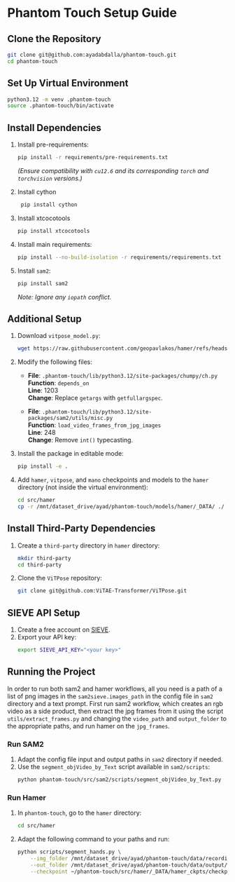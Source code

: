 # Phantom Touch Setup Guide

## Clone the Repository
```bash
git clone git@github.com:ayadabdalla/phantom-touch.git
cd phantom-touch
```

## Set Up Virtual Environment
```bash
python3.12 -m venv .phantom-touch
source .phantom-touch/bin/activate
```

## Install Dependencies
1. Install pre-requirements:
    ```bash
    pip install -r requirements/pre-requirements.txt
    ```
    *(Ensure compatibility with `cu12.6` and its corresponding `torch` and `torchvision` versions.)*

2. Install cython
   ```bash
    pip install cython
    ```
3. Install xtcocotools
    ```bash
    pip install xtcocotools
    ```
4. Install main requirements:
    ```bash
    pip install --no-build-isolation -r requirements/requirements.txt
    ```

5. Install `sam2`:
    ```bash
    pip install sam2
    ```
    *Note: Ignore any `iopath` conflict.*

## Additional Setup
1. Download `vitpose_model.py`:
    ```bash
    wget https://raw.githubusercontent.com/geopavlakos/hamer/refs/heads/main/vitpose_model.py -P .phantom-touch/lib/python3.12/site-packages/hamer
    ```

2. Modify the following files:
    - **File**: `.phantom-touch/lib/python3.12/site-packages/chumpy/ch.py`  
      **Function**: `depends_on`  
      **Line**: 1203  
      **Change**: Replace `getargs` with `getfullargspec`.

    - **File**: `.phantom-touch/lib/python3.12/site-packages/sam2/utils/misc.py`  
      **Function**: `load_video_frames_from_jpg_images`  
      **Line**: 248  
      **Change**: Remove `int()` typecasting.

3. Install the package in editable mode:
    ```bash
    pip install -e .
    ```

4. Add `hamer`, `vitpose`, and `mano` checkpoints and models to the `hamer` directory (not inside the virtual environment):
    ```bash
    cd src/hamer
    cp -r /mnt/dataset_drive/ayad/phantom-touch/models/hamer/_DATA/ ./
    ```

## Install Third-Party Dependencies
1. Create a `third-party` directory in `hamer` directory:
    ```bash
    mkdir third-party
    cd third-party
    ```

2. Clone the `ViTPose` repository:
    ```bash
    git clone git@github.com:ViTAE-Transformer/ViTPose.git
    ```

## SIEVE API Setup
1. Create a free account on [SIEVE](https://www.sieve.com).
2. Export your API key:
    ```bash
    export SIEVE_API_KEY="<your key>"
    ```
## Running the Project
In order to run both sam2 and hamer workflows, all you need is a path of a list of png images in the `sam2sieve.images_path` in the config file in `sam2` directory and a text prompt. First run sam2 workflow, which creates an rgb video as a side product, then extract the jpg frames from it using the script `utils/extract_frames.py` and changing the `video_path` and `output_folder` to the appropriate paths, and run hamer on the `jpg_frames`.
### Run SAM2
1. Adapt the config file input and output paths in `sam2` directory if needed.
1. Use the `segment_objVideo_by_Text` script available in `sam2/scripts`:
    ```bash
    python phantom-touch/src/sam2/scripts/segment_objVideo_by_Text.py
    ```
### Run Hamer
1. In `phantom-touch`, go to the `hamer` directory:
    ```bash
    cd src/hamer
    ```
2. Adapt the following command to your paths and run:
    ```bash
    python scripts/segment_hands.py \
        --img_folder /mnt/dataset_drive/ayad/phantom-touch/data/recordings/white_cloth_exp/white_nonreflective_cloth_light_on_ambient_light/png_output/color_sample/ \
        --out_folder /mnt/dataset_drive/ayad/phantom-touch/data/output/white_cloth_exp/white_nonreflective_cloth_light_on_ambient_light/hamer_output/ \
        --checkpoint ~/phantom-touch/src/hamer/_DATA/hamer_ckpts/checkpoints/hamer.ckpt
    ```
